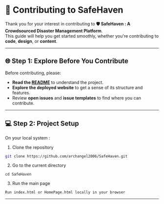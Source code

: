 # 🤝 Contributing to SafeHaven

Thank you for your interest in contributing to **🛡️ SafeHaven : A Crowdsourced Disaster Management Platform**.  
This guide will help you get started smoothly, whether you're contributing to **code**, **design**, or **content**.

---

## 🌐 Step 1: Explore Before You Contribute
Before contributing, please:
- **Read the [README](./README.md)** to understand the project.
- **Explore the deployed website** to get a sense of its structure and features.
- Review **open issues** and **issue templates** to find where you can contribute.

---

## 💻 Step 2: Project Setup

On your local system : 
1. Clone the repository
```bash
git clone https://github.com/archangel2006/SafeHaven.git
```
2. Go to the current directory
```
cd SafeHaven
```
3. Run the main page
```
Run index.html or HomePage.html locally in your browser
```

---
